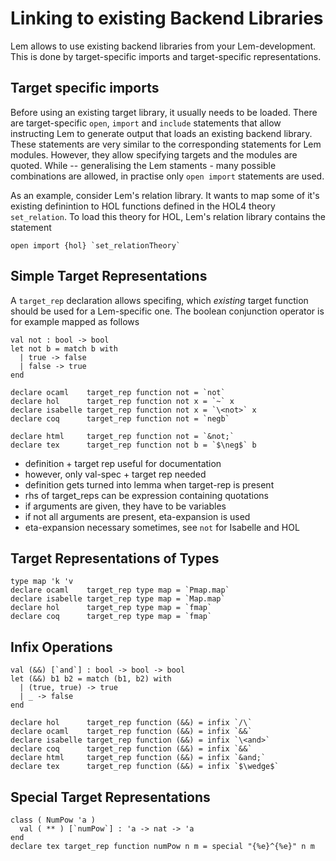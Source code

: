 # Linking to existing Backend Libraries

Lem allows to use existing backend libraries from your Lem-development. This is done by target-specific imports and target-specific representations.

## Target specific imports
Before using an existing target library, it usually needs to be loaded. There are target-specific `open`, `import` and `include` statements that allow instructing Lem to generate output that loads an existing backend library. These statements are very similar to the corresponding statements for Lem modules. However, they allow specifying targets and the modules are quoted. While -- generalising the Lem staments - many possible combinations are allowed, in practise only `open import` statements are used. 

As an example, consider Lem's relation library. It wants to map some of it's existing definintion to HOL functions defined in the HOL4 theory `set_relation`. To load this theory for HOL, Lem's relation library contains the statement

    open import {hol} `set_relationTheory`
	

## Simple Target Representations
A `target_rep` declaration allows specifing, which _existing_ target function should be used for a Lem-specific one. The boolean conjunction operator is for example mapped as follows
    
    val not : bool -> bool
    let not b = match b with
      | true -> false
      | false -> true
    end
    
    declare ocaml    target_rep function not = `not`
    declare hol      target_rep function not x = `~` x
    declare isabelle target_rep function not x = `\<not>` x
    declare coq      target_rep function not = `negb`

    declare html     target_rep function not = `&not;`
    declare tex      target_rep function not b = `$\neg$` b

- definition + target rep useful for documentation
- however, only val-spec + target rep needed
- definition gets turned into lemma when target-rep is present
- rhs of target_reps can be expression containing quotations
- if arguments are given, they have to be variables
- if not all arguments are present, eta-expansion is used
- eta-expansion necessary sometimes, see `not` for Isabelle and HOL


## Target Representations of Types

    type map 'k 'v
    declare ocaml    target_rep type map = `Pmap.map` 
    declare isabelle target_rep type map = `Map.map` 
    declare hol      target_rep type map = `fmap`
    declare coq      target_rep type map = `fmap`


## Infix Operations

    val (&&) [`and`] : bool -> bool -> bool
    let (&&) b1 b2 = match (b1, b2) with
      | (true, true) -> true
      | _ -> false
    end
    
    declare hol      target_rep function (&&) = infix `/\`
    declare ocaml    target_rep function (&&) = infix `&&`
    declare isabelle target_rep function (&&) = infix `\<and>`
    declare coq      target_rep function (&&) = infix `&&`
    declare html     target_rep function (&&) = infix `&and;`
    declare tex      target_rep function (&&) = infix `$\wedge$`


## Special Target Representations

    class ( NumPow 'a ) 
      val ( ** ) [`numPow`] : 'a -> nat -> 'a
    end
    declare tex target_rep function numPow n m = special "{%e}^{%e}" n m
